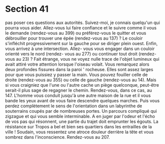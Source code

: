 # Section 41

pas poser ces questions aux autorités. Suivez-moi, je connais
quelqu'un qui pourra vous aider.
Allez-vous lui faire confiance et le suivre comme il vous le
demande (rendez-vous au 399) ou préférez-vous le quitter et
vous débrouiller pour trouver une épée (rendez-vous au 137) ?
Le couloir s'infléchit progressivement sur la gauche pour se
diriger plein ouest. Enfin, vous arrivez à une intersection. Allez-
vous vous engager dans un couloir orienté vers le nord (rendez-
vous au 277) ou continuer tout droit (rendez-vous au 23) ?
Fait étrange, vous ne voyez nulle trace de l'objet lumineux qui
avait attiré votre attention lorsque l'oiseau volait. Vous
remarquez alors deux profondes fissures dans la paroi ' rocheuse.
Elles sont assez larges pour que vous puissiez y passer la main.
Vous pouvez fouiller celle de droite (rendez-vous au 355) ou celle
de gauche (rendez-vous au 14). Mais si vous craigniez que l'une
ou l'autre cache un piège quelconque, peut-être serait-il plus sage
de regagner le chemin. Rendez-vous, dans ce cas, au 147.
L'homme vous conduit jusqu'à une autre maison de la rue et il
vous bande les yeux avant de vous faire descendre quelques
marches. Puis vous perdez complètement le sens de l'orientation
dans un labyrinthe de souterrains coupés par de nombreuses
portes. Un parcours compliqué qui zigzague et qui vous semble
interminable. A en juger par l'odeur et l'écho de vos pas qui
résonnent, une partie du trajet doit emprunter les égouts. La
résistance sur Tropos a bel et bien ses quartiers dans les
entrailles de la ville ! Soudain, vous ressentez une atroce douleur
derrière la tête et vous sombrez dans l'inconscience. Rendez-vous
au 207.